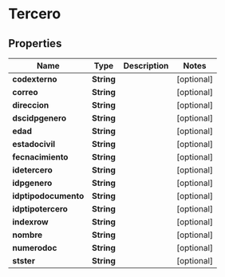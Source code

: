 
# Tercero

## Properties
Name | Type | Description | Notes
------------ | ------------- | ------------- | -------------
**codexterno** | **String** |  |  [optional]
**correo** | **String** |  |  [optional]
**direccion** | **String** |  |  [optional]
**dscidpgenero** | **String** |  |  [optional]
**edad** | **String** |  |  [optional]
**estadocivil** | **String** |  |  [optional]
**fecnacimiento** | **String** |  |  [optional]
**idetercero** | **String** |  |  [optional]
**idpgenero** | **String** |  |  [optional]
**idptipodocumento** | **String** |  |  [optional]
**idptipotercero** | **String** |  |  [optional]
**indexrow** | **String** |  |  [optional]
**nombre** | **String** |  |  [optional]
**numerodoc** | **String** |  |  [optional]
**stster** | **String** |  |  [optional]



